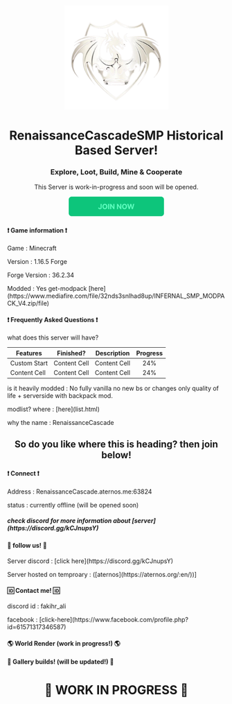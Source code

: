 <div align="center">
  <img src="images/RcSMP_logo.png" alt="Logo" width="240" />
</div>

<h1 align="center">RenaissanceCascadeSMP Historical Based Server!</h1>
<h3 align="center">Explore, Loot, Build, Mine & Cooperate</h3>
<p align="center">This Server is work-in-progress and soon will be opened.</p>

<div align="center" >
    <a href="https://discord.gg/kCJnupsY"><img src="intereact/btn.png" alt="Logo" height="45" /></a>
</div>

<h4>❗ Game information ❗</h4>
<p>Game : Minecraft</p>
<p>Version : 1.16.5 Forge</p>
<p>Forge Version : 36.2.34</p>
<p>Modded : Yes get-modpack [here](https://www.mediafire.com/file/32nds3snlhad8up/INFERNAL_SMP_MODPACK_V4.zip/file)</p>

<h4>❗ Frequently Asked Questions ❗</h4>
<p>what does this server will have?</p>

| Features  	|    Finished? 	|  Description 	| Progress |
| ------------- |     :---: 	|     :---: 	|   :---:  |
| Custom Start  | Content Cell  | Content Cell  |    24%   |
| Content Cell  | Content Cell  | Content Cell  |    24%   |

<p>is it heavily modded : No fully vanilla no new bs or changes only quality of life + serverside with backpack mod.
<p>modlist? where : [here](list.html)
<p>why the name : RenaissanceCascade </p>

<h2 align="center">So do you like where this is heading? then join below!</h1>

<h4>❗ Connect ❗</h4>
<p>Address : RenaissanceCascade.aternos.me:63824</p>
<p>status : currently offline (will be opened soon)</p>
<h5> check discord for more information about [server](https://discord.gg/kCJnupsY)<h5>

<h4>🔗 follow us! 🔗</h4>
<p>Server discord : [click here](https://discord.gg/kCJnupsY)</p>
<p>Server hosted on temproary : ([aternos](https://aternos.org/:en/))]</p>

<h4>🆔 Contact me! 🆔</h4>
<p>discord id : fakihr_ali</p>
<p>facebook : [click-here](https://www.facebook.com/profile.php?id=61571317346587)</p>

<h4>🌎 World Render (work in progress!) 🌎</h4>

<h4>📘 Gallery builds! (will be updated!) 📘</h4>

<div align="center"> 
	<h1> 🚧 WORK IN PROGRESS 🚧 </h1>
</div>


